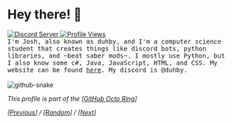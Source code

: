 # Hey there! 👋
<a href='https://discord.gg/rankedbedwars'>
    <img src='https://img.shields.io/discord/1014230302622744677.svg?color=%237289da&label=discord&logo=discord&style=flat-square' alt='Discord Server'>
</a>
<a href='#'>
  <img src='https://hits.seeyoufarm.com/api/count/incr/badge.svg?url=https%3A%2F%2Fgithub.com%2Fduhby%2Fduhby&count_bg=%2344cc11&icon=&icon_color=%23555555&title=Profile%20Views&edge_flat=true' alt='Profile Views'>
</a>
<br>
<samp>
  I'm Josh, also known as duhby, and I'm a computer science student that creates things like discord bots, python libraries, and ~beat saber mods~. I mostly use Python, but I also know some c#, Java, JavaScript, HTML, and CSS. My website can be found <a href='https://dubs.rip'>here</a>. My discord is @duhby.
</samp>
<br><br>
<picture>
  <source media="(prefers-color-scheme: dark)" srcset="https://github.com/duhby/duhby/blob/output/github-contribution-grid-snake-dark.svg" />
  <source media="(prefers-color-scheme: light)" srcset="https://github.com/duhby/duhby/blob/output/github-contribution-grid-snake-light.svg" />
  <img alt="github-snake" src="github-snake.svg" />
</picture>
<!-- <img src='https://github-readme-stats.vercel.app/api/top-langs?username=duhby&count_private=true&hide=procfile,css&theme=dark&border_color=000000&cache_seconds=1800&layout=compact&langs_count=10&custom_title=Most%20Used%20Coding%20Languages'> -->
<!-- <img src='https://github-readme-stats.vercel.app/api?username=duhby&count_private=true&theme=tokyonight&show_icons=true'> -->
<p><i>This profile is part of the [<a href="https://octo-ring.com/">GitHub Octo Ring</a>]</i></p>  
<p><i>[<a href=https://octo-ring.com/p/duhby/prev>Previous</a>] / [<a href=https://octo-ring.com/p/duhby/random>Random</a>] / [<a href=https://octo-ring.com/p/duhby/next>Next</a>]
